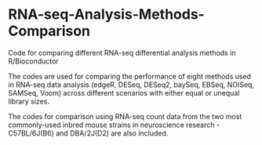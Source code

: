 # RNA-seq-Analysis-Methods-Comparison
Code for comparing different RNA-seq differential analysis methods in R/Bioconductor

The codes are used for comparing the performance of eight methods used in RNA-seq data analysis (edgeR, DESeq, DESeq2, baySeq, EBSeq, NOISeq, SAMSeq, Voom) across different scenarios with either equal or unequal library sizes.

The codes for comparison using RNA-seq count data from the two most commonly-used inbred mouse strains in neuroscience research - C57BL/6J(B6) and DBA/2J(D2) are also included.
